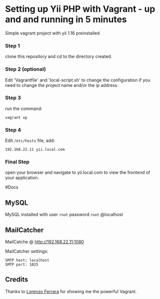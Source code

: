 # Setting up Yii PHP with Vagrant - up and and running in 5 minutes  

Simple vagrant project with yii 1.16 preinstalled 

### Step 1

clone this repository and cd to the directory created.

### Step 2 (optional)

Edit 'Vagrantfile' and 'local-script.sh' to change the configuration if you need to change the project name and/or the ip address.

### Step 3

run the command:

	vagrant up

### Step 4

Edit `/etc/hosts` file, add:

    192.168.22.11 yii.local.com

### Final Step

open your browser and navigate to yii.local.com
to view the frontend of your application.


#Docs

## MySQL

MySQL installed with user `root` password `root` @localhost


## MailCatcher

MailCatche @ http://192.168.22.11:1080

MailCatcher settings:

    SMTP host: localhost
    SMTP port: 1025


## Credits

Thanks to [Lorenzo Ferrara](https://github.com/lorenzoferrarajr) for showing me the powerful Vagrant.


